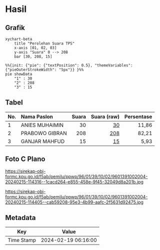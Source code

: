 # Hasil

## Grafik

```mermaid
xychart-beta
    title "Perolehan Suara TPS"
    x-axis [01, 02, 03]
    y-axis "Suara" 0 --> 208
    bar [30, 208, 15]
```

```mermaid
%%{init: {"pie": {"textPosition": 0.5}, "themeVariables": {"pieOuterStrokeWidth": "5px"}} }%%
pie showData
    "1" : 30
    "2" : 208
    "3" : 15
```

## Tabel

| No. | Nama Paslon    | Suara | Suara (raw) | Persentase |
|:--- |:-------------- | -----:| -----------:| ----------:|
| 1   | ANIES MUHAIMIN | 30    | [30][p-1]   | 11,86      |
| 2   | PRABOWO GIBRAN | 208   | [208][p-2]  | 82,21      |
| 3   | GANJAR MAHFUD  | 15    | [15][p-3]   | 5,93       |


[p-1]: https://github.com/gigit-pemilu/pemilu-2024-96-papua-barat-daya/blob/main/pilpres/hitung-suara/sub/96-papua-barat-daya/sub/01-sorong/sub/39-mariat/sub/1002-mariyai/sub/004-tps/sub/paslon-1.txt
[p-2]: https://github.com/gigit-pemilu/pemilu-2024-96-papua-barat-daya/blob/main/pilpres/hitung-suara/sub/96-papua-barat-daya/sub/01-sorong/sub/39-mariat/sub/1002-mariyai/sub/004-tps/sub/paslon-2.txt
[p-3]: https://github.com/gigit-pemilu/pemilu-2024-96-papua-barat-daya/blob/main/pilpres/hitung-suara/sub/96-papua-barat-daya/sub/01-sorong/sub/39-mariat/sub/1002-mariyai/sub/004-tps/sub/paslon-3.txt

## Foto C Plano

https://sirekap-obj-formc.kpu.go.id/f5ab/pemilu/ppwp/96/01/39/10/02/9601391002004-20240215-114316--1cacd264-e855-458e-9f45-32049d8a201b.jpg

https://sirekap-obj-formc.kpu.go.id/f5ab/pemilu/ppwp/96/01/39/10/02/9601391002004-20240215-114405--cab59208-95e3-4b99-aafc-2f5631d92475.jpg


## Metadata

| Key        | Value               |
| ---------- | ------------------- |
| Time Stamp | 2024-02-19 06:16:00 |




